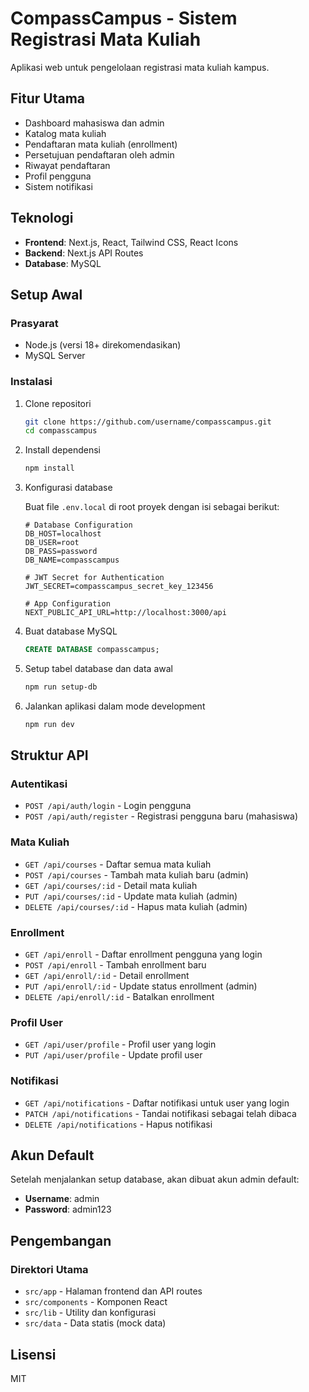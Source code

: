 # CompassCampus - Sistem Registrasi Mata Kuliah

Aplikasi web untuk pengelolaan registrasi mata kuliah kampus.

## Fitur Utama

- Dashboard mahasiswa dan admin
- Katalog mata kuliah
- Pendaftaran mata kuliah (enrollment)
- Persetujuan pendaftaran oleh admin
- Riwayat pendaftaran
- Profil pengguna
- Sistem notifikasi

## Teknologi

- **Frontend**: Next.js, React, Tailwind CSS, React Icons
- **Backend**: Next.js API Routes
- **Database**: MySQL

## Setup Awal

### Prasyarat

- Node.js (versi 18+ direkomendasikan)
- MySQL Server

### Instalasi

1. Clone repositori
   ```bash
   git clone https://github.com/username/compasscampus.git
   cd compasscampus
   ```

2. Install dependensi
   ```bash
   npm install
   ```

3. Konfigurasi database

   Buat file `.env.local` di root proyek dengan isi sebagai berikut:
   ```
   # Database Configuration
   DB_HOST=localhost
   DB_USER=root
   DB_PASS=password
   DB_NAME=compasscampus

   # JWT Secret for Authentication
   JWT_SECRET=compasscampus_secret_key_123456

   # App Configuration
   NEXT_PUBLIC_API_URL=http://localhost:3000/api
   ```

4. Buat database MySQL
   ```sql
   CREATE DATABASE compasscampus;
   ```

5. Setup tabel database dan data awal
   ```bash
   npm run setup-db
   ```

6. Jalankan aplikasi dalam mode development
   ```bash
   npm run dev
   ```

## Struktur API

### Autentikasi

- `POST /api/auth/login` - Login pengguna
- `POST /api/auth/register` - Registrasi pengguna baru (mahasiswa)

### Mata Kuliah

- `GET /api/courses` - Daftar semua mata kuliah
- `POST /api/courses` - Tambah mata kuliah baru (admin)
- `GET /api/courses/:id` - Detail mata kuliah
- `PUT /api/courses/:id` - Update mata kuliah (admin)
- `DELETE /api/courses/:id` - Hapus mata kuliah (admin)

### Enrollment

- `GET /api/enroll` - Daftar enrollment pengguna yang login
- `POST /api/enroll` - Tambah enrollment baru
- `GET /api/enroll/:id` - Detail enrollment
- `PUT /api/enroll/:id` - Update status enrollment (admin)
- `DELETE /api/enroll/:id` - Batalkan enrollment

### Profil User

- `GET /api/user/profile` - Profil user yang login
- `PUT /api/user/profile` - Update profil user

### Notifikasi

- `GET /api/notifications` - Daftar notifikasi untuk user yang login
- `PATCH /api/notifications` - Tandai notifikasi sebagai telah dibaca
- `DELETE /api/notifications` - Hapus notifikasi

## Akun Default

Setelah menjalankan setup database, akan dibuat akun admin default:

- **Username**: admin
- **Password**: admin123

## Pengembangan

### Direktori Utama

- `src/app` - Halaman frontend dan API routes
- `src/components` - Komponen React
- `src/lib` - Utility dan konfigurasi
- `src/data` - Data statis (mock data)

## Lisensi

MIT

